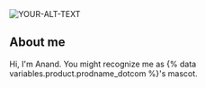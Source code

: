 <picture>
 <source media="(prefers-color-scheme: dark)" srcset="YOUR-DARKMODE-IMAGE">
 <source media="(prefers-color-scheme: light)" srcset="YOUR-LIGHTMODE-IMAGE">
 <img alt="YOUR-ALT-TEXT" src="/workspaces/it_223_sp25/mypic.png">
</picture>

## About me

Hi, I'm Anand. You might recognize me as {% data variables.product.prodname_dotcom %}'s mascot.
